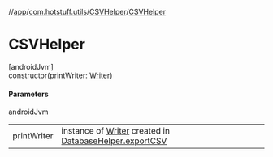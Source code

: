 //[app](../../../index.md)/[com.hotstuff.utils](../index.md)/[CSVHelper](index.md)/[CSVHelper](-c-s-v-helper.md)

# CSVHelper

[androidJvm]\
constructor(printWriter: [Writer](https://developer.android.com/reference/kotlin/java/io/Writer.html))

#### Parameters

androidJvm

| | |
|---|---|
| printWriter | instance of [Writer](https://developer.android.com/reference/kotlin/java/io/Writer.html) created in [DatabaseHelper.exportCSV](../-database-helper/export-c-s-v.md) |
